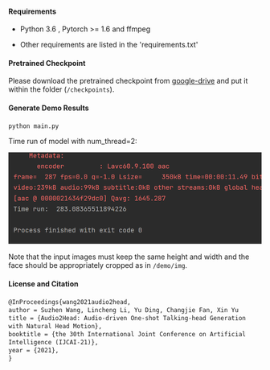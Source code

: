
#### Requirements

- Python 3.6 , Pytorch >= 1.6 and ffmpeg

- Other requirements are listed in the 'requirements.txt'

  

#### Pretrained Checkpoint

Please download the pretrained checkpoint from [google-drive](https://drive.google.com/file/d/1tvI43ZIrnx9Ti2TpFiEO4dK5DOwcECD7/view?usp=sharing) and put it within the folder (`/checkpoints`).



#### Generate Demo Results

```
python main.py
```  
Time run of model with num_thread=2:  

![alt text](./images/time_run.png)
  
Note that the input images must keep the same height and width and the face should be appropriately cropped as in `/demo/img`.



#### License and Citation

```
@InProceedings{wang2021audio2head,
author = Suzhen Wang, Lincheng Li, Yu Ding, Changjie Fan, Xin Yu
title = {Audio2Head: Audio-driven One-shot Talking-head Generation with Natural Head Motion},
booktitle = {the 30th International Joint Conference on Artificial Intelligence (IJCAI-21)},
year = {2021},
}
```


